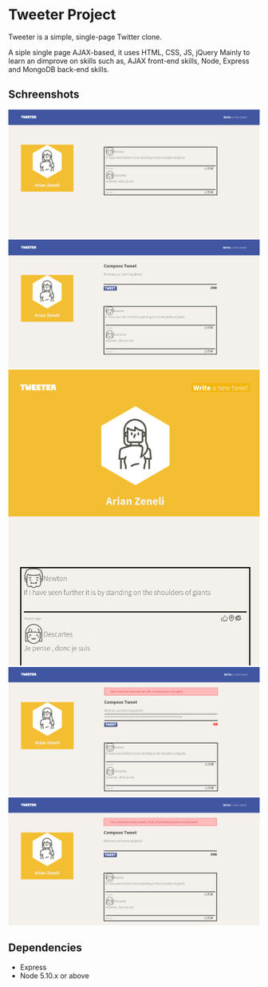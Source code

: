 # Tweeter Project

Tweeter is a simple, single-page Twitter clone.

A siple single page AJAX-based, it uses HTML, CSS, JS, jQuery Mainly to learn an dimprove on skills such as, AJAX front-end skills, Node, Express and MongoDB back-end skills.

## Schreenshots
!['Screenshot of tweet home page'](https://github.com/Ar355/tweeter/blob/master/doc/Tweet-Home-Page.png)
!['Screenshot of tweet home page without the tweet form'](https://github.com/Ar355/tweeter/blob/master/doc/Tweet-Home-Page1.png)
!['Screenshot of tweet home page for screen below 1024px'](https://github.com/Ar355/tweeter/blob/master/doc/Tweet-Home-Page-mediaTablet.png)
!['Screenshot of tweet home page validation erro msg empty'](https://github.com/Ar355/tweeter/blob/master/doc/Tweet-Form%20Validation.png)
!['Screenshot of tweet home page validation erro msg more than 140char'](https://github.com/Ar355/tweeter/blob/master/doc/Tweet-Form%20Validation2.png)


## Dependencies

- Express
- Node 5.10.x or above
